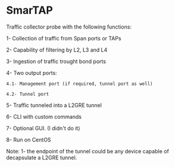 # SmarTAP
Traffic collector probe with the following functions:

1- Collection of traffic from Span ports or TAPs

2- Capability of filtering by L2, L3 and L4

3- Ingestion of traffic trought bond ports

4- Two output ports:

    4.1- Management port (if required, tunnel port as well)
    
    4.2- Tunnel port
    
5- Traffic tunneled into a L2GRE tunnel

6- CLI with custom commands

7- Optional GUI. (I didn't do it)

8- Run on CentOS

Note:
1- the endpoint of the tunnel could be any device capable of decapsulate a L2GRE tunnel.
